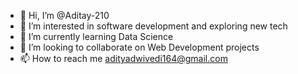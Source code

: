 - 👋 Hi, I’m @Aditay-210
- 👀 I’m interested in software development and exploring new tech
- 🌱 I’m currently learning Data Science
- 💞️ I’m looking to collaborate on Web Development projects
- 📫 How to reach me adityadwivedi164@gmail.com

<!---
Aditay-210/Aditay-210 is a ✨ special ✨ repository because its `README.md` (this file) appears on your GitHub profile.
You can click the Preview link to take a look at your changes.
--->
